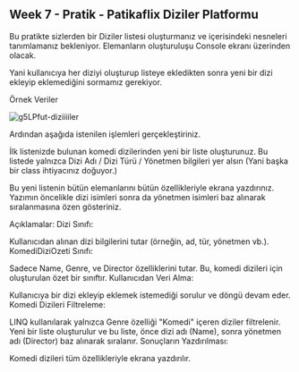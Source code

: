 ## Week 7 - Pratik - Patikaflix Diziler Platformu
Bu pratikte sizlerden bir Diziler listesi oluşturmanız ve içerisindeki nesneleri tanımlamanız bekleniyor. Elemanların oluşturuluşu Console ekranı üzerinden olacak.

Yani kullanıcıya her diziyi oluşturup listeye ekledikten sonra yeni bir dizi ekleyip eklemediğini sormamız gerekiyor.

Örnek Veriler

![g5LPfut-diziiiiler](https://github.com/user-attachments/assets/0cc67e63-e844-41fe-a045-3a743be48da2)

Ardından aşağıda istenilen işlemleri gerçekleştiriniz.

İlk listenizde bulunan komedi dizilerinden yeni bir liste oluşturunuz. Bu listede yalnızca Dizi Adı / Dizi Türü / Yönetmen bilgileri yer alsın (Yani başka bir class ihtiyacınız doğuyor.)

Bu yeni listenin bütün elemanlarını bütün özellikleriyle ekrana yazdırınız. Yazımın öncelikle dizi isimleri sonra da yönetmen isimleri baz alınarak sıralanmasına özen gösteriniz.

Açıklamalar:
Dizi Sınıfı:

Kullanıcıdan alınan dizi bilgilerini tutar (örneğin, ad, tür, yönetmen vb.).
KomediDiziOzeti Sınıfı:

Sadece Name, Genre, ve Director özelliklerini tutar. Bu, komedi dizileri için oluşturulan özet bir sınıftır.
Kullanıcıdan Veri Alma:

Kullanıcıya bir dizi ekleyip eklemek istemediği sorulur ve döngü devam eder.
Komedi Dizileri Filtreleme:

LINQ kullanılarak yalnızca Genre özelliği "Komedi" içeren diziler filtrelenir.
Yeni bir liste oluşturulur ve bu liste, önce dizi adı (Name), sonra yönetmen adı (Director) baz alınarak sıralanır.
Sonuçların Yazdırılması:

Komedi dizileri tüm özellikleriyle ekrana yazdırılır.
